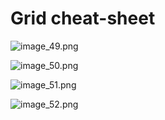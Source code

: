 # Grid cheat-sheet

![image_49.png](image_49.png)

![image_50.png](image_50.png)

![image_51.png](image_51.png)

![image_52.png](image_52.png)